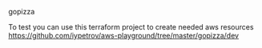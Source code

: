gopizza

To test you can use this terraform project to create needed aws resources
https://github.com/iypetrov/aws-playground/tree/master/gopizza/dev